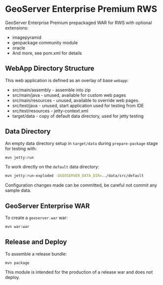 # GeoServer Enterprise Premium RWS

GeoServer Enterprise Premium prepackaged WAR for RWS with optional extensions:

* imagepyramid
* geopackage community module
* oracle 
* And more, see pom.xml for details

## WebApp Directory Structure

This web application is defined as an overlay of base `webapp`:

* src/main/assembly - assemble into zip 
* src/main/java - unused, available for custom web pages
* src/main/resources - unused, available to override web pages.
* src/test/java - unused, start application used for testing from IDE
* src/test/resources - jetty-context.xml 
* target/data - copy of default data directory, used for jetty testing

## Data Directory

An empty data directory setup in `target/data` during `prepare-package` stage for testing with:

```bash
mvn jetty:run
```

To work directly on the ``default`` data directory:

```bash
mvn jetty:run-exploded -DGEOSERVER_DATA_DIR=../data/src/default
```

Configuration changes made can be committed, be careful not commit any sample data.

## GeoServer Enterprise WAR

To create a `geoserver.war` war:

```bash
mvn war:war
```

## Release and Deploy

To assemble a release bundle:

```
mvn package
```

This module is intended for the production of a release war and does not deploy.